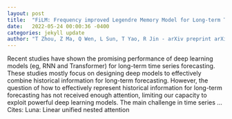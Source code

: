 ```yaml
---
layout: post
title:  "FiLM: Frequency improved Legendre Memory Model for Long-term Time Series Forecasting"
date:   2022-05-24 00:00:36 -0400
categories: jekyll update
author: "T Zhou, Z Ma, Q Wen, L Sun, T Yao, R Jin - arXiv preprint arXiv:2205.08897, 2022"
---
```

Recent studies have shown the promising performance of deep learning models (eg, RNN and Transformer) for long-term time series forecasting. These studies mostly focus on designing deep models to effectively combine historical information for long-term forecasting. However, the question of how to effectively represent historical information for long-term forecasting has not received enough attention, limiting our capacity to exploit powerful deep learning models. The main challenge in time series … Cites: ‪Luna: Linear unified nested attention‬